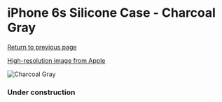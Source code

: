 # iPhone 6s Silicone Case - Charcoal Gray

[Return to previous page](/iphone_6)

[High-resolution image from Apple](https://store.storeimages.cdn-apple.com/8756/as-images.apple.com/is/MKY02?wid=4500&hei=4500&fmt=png)

<div style="width: 384px"><img src="/everypreview/MKY02.png" alt="Charcoal Gray"></div>

### Under construction
